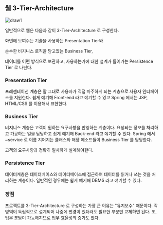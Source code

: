 ## 웹 3-Tier-Architecture

![draw1](https://user-images.githubusercontent.com/59816811/103731742-3c457c00-5029-11eb-9005-27cf53786e29.png)

일반적으로 웹은 다음과 같이 3-Tier-Architecture 로 구성한다.

화면에 보여주는 기술을 사용하는 Presentation Tier와

순수한 비지니스 로직을 담고있는 Business Tier,

데이터를 어떤 방식으로 보관하고, 사용하는가에 대한 설계가 들어가는 Persistence Tier 로 나뉜다.

### Presentation Tier

프레젠테이션 계층은 말 그대로 사용자가 직접 마주하게 되는 계층으로 사용자 인터페이스를 지원한다. 쉽게 얘기해 Front-end 라고 얘기할 수 있고 Spring 에서는 JSP, HTML/CSS 를 이용해서 표현한다.



### Business Tier

비지니스 계층은 고객이 원하는 요구사항을 반영하는 계층이다. 요청되는 정보를 처리하고 가공하는 일을 담당하고 쉽게 얘기해 Back-end 라고 얘기할 수 있다. Spring 에서 ~service 로 이름 지어지는 클래스와 해당 메소드들이 Business Tier 를 담당한다.

고객의 요구사항과 정확히 일치하게 설계해야한다.



### Persistence Tier

데이터계층은 데이터베이스와 데이터베이스에 접근하여 데이터를 읽거나 쓰는 것을 처리하는 계층이다. 일반적인 경우에는 쉽게 얘기해 DBMS 라고 얘기할 수 있다.



### 장점

프로젝트를 3-Tier-Architecture 로 구성하는 가장 큰 이유는 "유지보수" 때문이다. 각 영역이 독립적으로 설계되어 나중에 변경이 있더라도 필요한 부분만 교체하면 된다. 또, 업무 분담이 가능해지므로 업무 효율성의 증가도 있다. 

